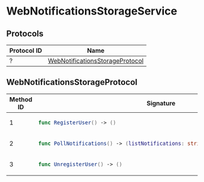 # WebNotificationsStorageService

## Protocols

<!-- INSERT protocol_idx START -->
| Protocol ID | Name |
|-------------|------|
| ? | [WebNotificationsStorageProtocol](#webnotificationsstorageprotocol) |
<!-- INSERT protocol_idx END -->

<!-- INSERT protocols START -->
## WebNotificationsStorageProtocol
<table><thead><tr><th>Method ID</th><th>Signature</th></tr></thead>
<tbody>
<tr><td>1</td><td>

```swift
func RegisterUser() -> ()
```

</td></tr>
<tr><td>2</td><td>

```swift
func PollNotifications() -> (listNotifications: string, nbNotifications: int32)
```

</td></tr>
<tr><td>3</td><td>

```swift
func UnregisterUser() -> ()
```

</td></tr>
</tbody></table>
<!-- INSERT protocols END -->
